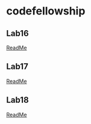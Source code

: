 # codefellowship

## Lab16
[ReadMe](src/main/java/com/example/springsecurity/README.md)

## Lab17
[ReadMe](src/main/java/com/example/springsecurity/README17.md)

## Lab18
[ReadMe](src/main/java/com/example/springsecurity/README18.md)



